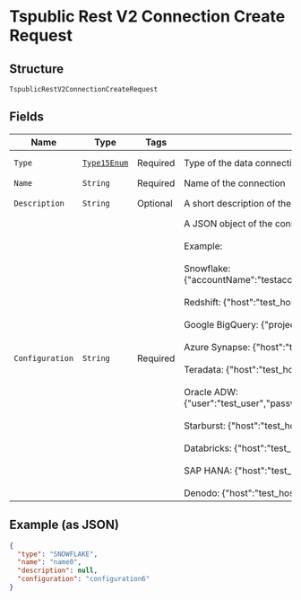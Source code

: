 
# Tspublic Rest V2 Connection Create Request

## Structure

`TspublicRestV2ConnectionCreateRequest`

## Fields

| Name | Type | Tags | Description | Getter | Setter |
|  --- | --- | --- | --- | --- | --- |
| `Type` | [`Type15Enum`](../../doc/models/type-15-enum.md) | Required | Type of the data connection. | Type15Enum getType() | setType(Type15Enum type) |
| `Name` | `String` | Required | Name of the connection | String getName() | setName(String name) |
| `Description` | `String` | Optional | A short description of the connection. | String getDescription() | setDescription(String description) |
| `Configuration` | `String` | Required | A JSON object of the connection metadata. The metadata must include configuration attributes required to create the connection.<br><br>Example:<br><br>Snowflake: {"accountName":"testaccount","user":"test_user","password":"test_pwd","role":"test_role","warehouse":"test_wh","database":"test_db"}<br><br>Redshift: {"host":"test_host","port":"1234","user":"test_user","password":"test_pwd","database":"test_db"}<br><br>Google BigQuery: {"project_id":"test_project","oauth_pvt_key":"test_key"}<br><br>Azure Synapse: {"host":"test_host","port":"1234","user":"test_user","password":"test_pwd","database":"test_db"}<br><br>Teradata: {"host":"test_host","user":"test_user","password":"test_pwd","database":"test_db"}<br><br>Oracle ADW: {"user":"test_user","password":"test_pwd","net_service_name":"test_srvc_name","tns_admin":"test_tns","schema":"test_schema"}<br><br>Starburst: {"host":"test_host","user":"test_user","password":"test_pwd","database":"test_db"}<br><br>Databricks: {"host":"test_host","http_path":"https://test ","user":"test_user","password":"test_pwd"}<br><br>SAP HANA: {"host":"test_host","user":"test_user","password":"test_pwd","database":"test_db"}<br><br>Denodo: {"host":"test_host","port":"1234","user":"test_user","password":"test_pwd"} | String getConfiguration() | setConfiguration(String configuration) |

## Example (as JSON)

```json
{
  "type": "SNOWFLAKE",
  "name": "name0",
  "description": null,
  "configuration": "configuration6"
}
```

